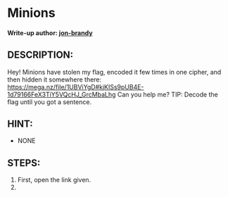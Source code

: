 # Minions
#### Write-up author: [jon-brandy](https://github.com/jon-brandy)
## DESCRIPTION:
Hey! Minions have stolen my flag, encoded it few times in one cipher, and then hidden it somewhere there:
https://mega.nz/file/1UBViYgD#kjKISs9pUB4E-1d79166FeX3TiY5VQcHJ_GrcMbaLhg Can you help me? TIP: Decode the flag until you got a sentence.
## HINT:
- NONE
## STEPS:
1. First, open the link given.
2. 
